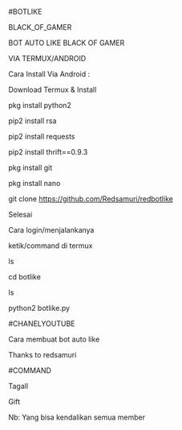 #BOTLIKE 

BLACK_OF_GAMER


BOT AUTO LIKE BLACK OF GAMER

VIA TERMUX/ANDROID

Cara Install Via Android :

Download Termux & Install

pkg install python2

pip2 install rsa

pip2 install requests

pip2 install thrift==0.9.3

pkg install git

pkg install nano

git clone https://github.com/Redsamuri/redbotlike

Selesai

Cara login/menjalankanya

ketik/command di termux

ls 

cd botlike

ls

python2 botlike.py


#CHANELYOUTUBE

Cara membuat bot auto like


Thanks to redsamuri

#COMMAND

Tagall

Gift

Nb:
Yang bisa kendalikan semua member
